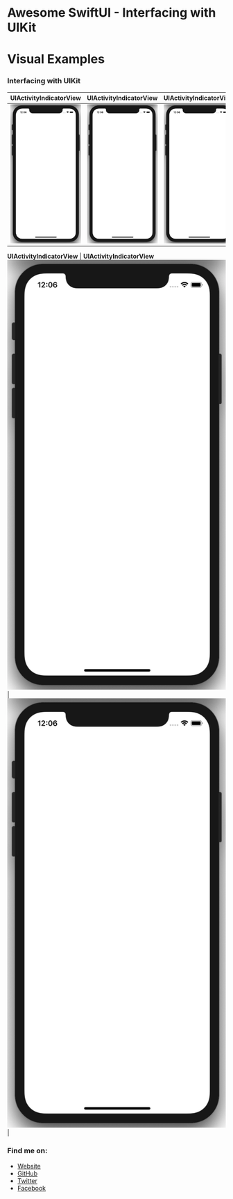# Awesome SwiftUI - Interfacing with UIKit

# Visual Examples

### Interfacing with UIKit

<!-- Row 1 -->
**UIActivityIndicatorView** | **UIActivityIndicatorView**     | **UIActivityIndicatorView**
:--:|:--:|:--:|
[![UIActivityIndicatorView](preview/UIActivityIndicatorView.gif)](https://github.com/CodePassion-dev/awesome-swiftui/blob/master/user-interface/framework-integration/interfacing-with-uikit/UIActivityIndicatorView.swift) | ![UIActivityIndicatorView](preview/UIActivityIndicatorView.gif) | ![UIActivityIndicatorView](preview/UIActivityIndicatorView.gif)
<!-- Row 2 -->
**UIActivityIndicatorView** | **UIActivityIndicatorView**
![UIActivityIndicatorView](preview/UIActivityIndicatorView.gif) | ![UIActivityIndicatorView](preview/UIActivityIndicatorView.gif) |

### Find me on:

- [Website](https://codepassion.dev)
- [GitHub](https://github.com/duonghominhhuy)
- [Twitter](https://twitter.com/duonghominhhuy)
- [Facebook](https://www.facebook.com/codepassion.dev)


